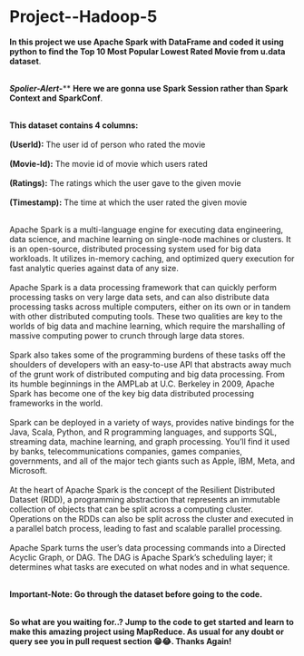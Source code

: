 # Project--Hadoop-5

<table>

 **In this project we use Apache Spark with DataFrame and coded it using python to find the Top 10 Most Popular Lowest Rated Movie from u.data dataset**.<br></br>

 ***Spolier-Alert-***** **Here we are gonna use Spark Session rather than Spark Context and SparkConf**.<br></br>
 
  **This dataset contains 4 columns:** <br></br>
  **(UserId):** The user id of person who rated the movie<br></br>
  **(Movie-Id):** The movie id of movie which users rated<br></br>
  **(Ratings):** The ratings which the user gave to the given movie<br></br>
  **(Timestamp):** The time at which the user rated the given movie<br></br>
  
  
Apache Spark is a multi-language engine for executing data engineering, data science, and machine learning on single-node machines or clusters.
It is an open-source, distributed processing system used for big data workloads. It utilizes in-memory caching, and optimized query execution for fast analytic queries against data of any size.<br></br>
Apache Spark is a data processing framework that can quickly perform processing tasks on very large data sets, and can also distribute data processing tasks across multiple computers, either on its own or in tandem with other distributed computing tools. These two qualities are key to the worlds of big data and machine learning, which require the marshalling of massive computing power to crunch through large data stores.<br></br>
Spark also takes some of the programming burdens of these tasks off the shoulders of developers with an easy-to-use API that abstracts away much of the grunt work of distributed computing and big data processing.
From its humble beginnings in the AMPLab at U.C. Berkeley in 2009, Apache Spark has become one of the key big data distributed processing frameworks in the world.<br></br> Spark can be deployed in a variety of ways, provides native bindings for the Java, Scala, Python, and R programming languages, and supports SQL, streaming data, machine learning, and graph processing. You’ll find it used by banks, telecommunications companies, games companies, governments, and all of the major tech giants such as Apple, IBM, Meta, and Microsoft.<br></br>
At the heart of Apache Spark is the concept of the Resilient Distributed Dataset (RDD), a programming abstraction that represents an immutable collection of objects that can be split across a computing cluster. Operations on the RDDs can also be split across the cluster and executed in a parallel batch process, leading to fast and scalable parallel processing.<br></br>
Apache Spark turns the user’s data processing commands into a Directed Acyclic Graph, or DAG. The DAG is Apache Spark’s scheduling layer; it determines what tasks are executed on what nodes and in what sequence.<br></br>

 **Important-Note: Go through the dataset before going to the code.**

</table>


**So what are you waiting for..? Jump to the code to get started and learn to make this amazing project using MapReduce. As usual for any doubt or query see you in pull request section 😁😂. Thanks Again!**
